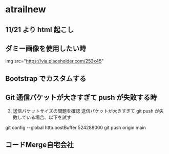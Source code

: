 # atrailnew

## 11/21 より html 起こし

## ダミー画像を使用したい時

img src="https://via.placeholder.com/253x45"

## Bootstrap でカスタムする

## Git 通信パケットが大きすぎて push が失敗する時

3. 送信パケットサイズの問題を確認
   送信パケットが大きすぎて git push が失敗している場合、以下を試す

git config --global http.postBuffer 524288000
git push origin main

## コードMerge自宅会社
